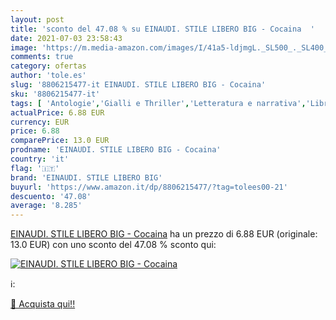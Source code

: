 ```yaml
---
layout: post
title: 'sconto del 47.08 % su EINAUDI. STILE LIBERO BIG - Cocaina  '
date: 2021-07-03 23:58:43
image: 'https://m.media-amazon.com/images/I/41a5-ldjmgL._SL500_._SL400_.jpg'
comments: true
category: ofertas
author: 'tole.es'
slug: '8806215477-it EINAUDI. STILE LIBERO BIG - Cocaina'
sku: '8806215477-it'
tags: [ 'Antologie','Gialli e Thriller','Letteratura e narrativa','Libri','Narrativa contemporanea','Narrativa letteraria','Racconti','Racconti e antologie','Thriller con suspense','Thriller e suspense','einaudi. stile libero big', ]
actualPrice: 6.88 EUR
currency: EUR
price: 6.88
comparePrice: 13.0 EUR
prodname: 'EINAUDI. STILE LIBERO BIG - Cocaina'
country: 'it'
flag: '🇮🇹'
brand: 'EINAUDI. STILE LIBERO BIG'
buyurl: 'https://www.amazon.it/dp/8806215477/?tag=tolees00-21'
descuento: '47.08'
average: '8.285'
---
```


[EINAUDI. STILE LIBERO BIG - Cocaina](https://www.amazon.it/dp/8806215477/?tag=tolees00-21) ha un prezzo di 6.88 EUR (originale: 13.0 EUR) con uno sconto del 47.08 % sconto qui:

[![EINAUDI. STILE LIBERO BIG - Cocaina](https://m.media-amazon.com/images/I/41a5-ldjmgL._SL500_._SL400_.jpg)](https://www.amazon.it/dp/8806215477/?tag=tolees00-21)

ℹ️:


[🛒 Acquista qui!!](https://www.amazon.it/dp/8806215477/?tag=tolees00-21)
